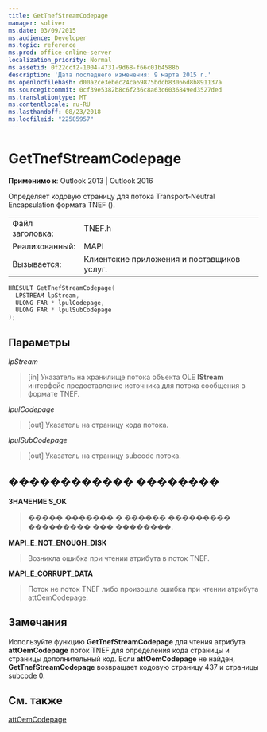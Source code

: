 ```yaml
---
title: GetTnefStreamCodepage
manager: soliver
ms.date: 03/09/2015
ms.audience: Developer
ms.topic: reference
ms.prod: office-online-server
localization_priority: Normal
ms.assetid: 0f22ccf2-1004-4731-9d68-f66c01b4588b
description: 'Дата последнего изменения: 9 марта 2015 г.'
ms.openlocfilehash: d00a2ce3ebec24ca69875bdcb83066d8b891137a
ms.sourcegitcommit: 0cf39e5382b8c6f236c8a63c6036849ed3527ded
ms.translationtype: MT
ms.contentlocale: ru-RU
ms.lasthandoff: 08/23/2018
ms.locfileid: "22585957"
---
```

# <a name="gettnefstreamcodepage"></a>GetTnefStreamCodepage

  
  
**Применимо к**: Outlook 2013 | Outlook 2016 
  
Определяет кодовую страницу для потока Transport-Neutral Encapsulation формата TNEF ().
  
|||
|:-----|:-----|
|Файл заголовка:  <br/> |TNEF.h  <br/> |
|Реализованный:  <br/> |MAPI  <br/> |
|Вызывается:  <br/> |Клиентские приложения и поставщиков услуг.  <br/> |
   
```cpp
HRESULT GetTnefStreamCodepage(
  LPSTREAM lpStream,
  ULONG FAR * lpulCodepage,
  ULONG FAR * lpulSubCodepage
);
```

## <a name="parameters"></a>Параметры

 _lpStream_
  
> [in] Указатель на хранилище потока объекта OLE **IStream** интерфейс предоставление источника для потока сообщения в формате TNEF. 
    
 _lpulCodepage_
  
> [out] Указатель на страницу кода потока.
    
 _lpulSubCodepage_
  
> [out] Указатель на страницу subcode потока.
    
## <a name="return-value"></a>������������ ��������

 **ЗНАЧЕНИЕ S_OK**
  
> ����� ������� � ������ ��������� ��������� ��� ��������.
    
 **MAPI_E_NOT_ENOUGH_DISK**
  
> Возникла ошибка при чтении атрибута в поток TNEF.
    
 **MAPI_E_CORRUPT_DATA**
  
> Поток не поток TNEF либо произошла ошибка при чтении атрибута attOemCodepage.
    
## <a name="remarks"></a>Замечания

Используйте функцию **GetTnefStreamCodepage** для чтения атрибута **attOemCodepage** поток TNEF для определения кода страницы и страницы дополнительный код. Если **attOemCodepage** не найден, **GetTnefStreamCodepage** возвращает кодовую страницу 437 и страницы subcode 0. 
  
## <a name="see-also"></a>См. также



[attOemCodepage](http://msdn.microsoft.com/en-us/library/ee158667%28EXCHG.80%29.aspx)

